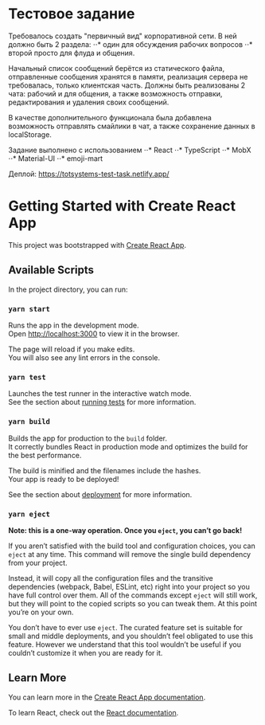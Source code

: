 # Тестовое задание
Требовалось создать "первичный вид" корпоративной сети. В ней должно быть 2 раздела:
⋅⋅* один для обсуждения рабочих вопросов
⋅⋅* второй просто для флуда и общения. 

Начальный список сообщений берётся из статического файла, отправленные сообщения хранятся в памяти, реализация сервера не требовалась, только клиентская часть. Должны быть реализованы 2 чата: рабочий и для общения, а также возможность отправки, редактирования и удаления своих сообщений.

В качестве дополнительного функционала была добавлена возможность отправлять смайлики в чат, а также сохранение данных в localStorage.

Задание выполнено с использованием
⋅⋅* React
⋅⋅* TypeScript
⋅⋅* MobX
⋅⋅* Material-UI
⋅⋅* emoji-mart

Деплой: https://totsystems-test-task.netlify.app/

# Getting Started with Create React App

This project was bootstrapped with [Create React App](https://github.com/facebook/create-react-app).

## Available Scripts

In the project directory, you can run:

### `yarn start`

Runs the app in the development mode.\
Open [http://localhost:3000](http://localhost:3000) to view it in the browser.

The page will reload if you make edits.\
You will also see any lint errors in the console.

### `yarn test`

Launches the test runner in the interactive watch mode.\
See the section about [running tests](https://facebook.github.io/create-react-app/docs/running-tests) for more information.

### `yarn build`

Builds the app for production to the `build` folder.\
It correctly bundles React in production mode and optimizes the build for the best performance.

The build is minified and the filenames include the hashes.\
Your app is ready to be deployed!

See the section about [deployment](https://facebook.github.io/create-react-app/docs/deployment) for more information.

### `yarn eject`

**Note: this is a one-way operation. Once you `eject`, you can’t go back!**

If you aren’t satisfied with the build tool and configuration choices, you can `eject` at any time. This command will remove the single build dependency from your project.

Instead, it will copy all the configuration files and the transitive dependencies (webpack, Babel, ESLint, etc) right into your project so you have full control over them. All of the commands except `eject` will still work, but they will point to the copied scripts so you can tweak them. At this point you’re on your own.

You don’t have to ever use `eject`. The curated feature set is suitable for small and middle deployments, and you shouldn’t feel obligated to use this feature. However we understand that this tool wouldn’t be useful if you couldn’t customize it when you are ready for it.

## Learn More

You can learn more in the [Create React App documentation](https://facebook.github.io/create-react-app/docs/getting-started).

To learn React, check out the [React documentation](https://reactjs.org/).
